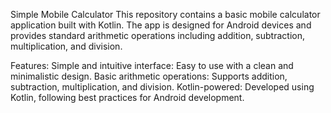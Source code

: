 Simple Mobile Calculator
This repository contains a basic mobile calculator application built with Kotlin. The app is designed for Android devices and provides standard arithmetic operations including addition, subtraction, multiplication, and division.

Features:
Simple and intuitive interface: Easy to use with a clean and minimalistic design.
Basic arithmetic operations: Supports addition, subtraction, multiplication, and division.
Kotlin-powered: Developed using Kotlin, following best practices for Android development.
